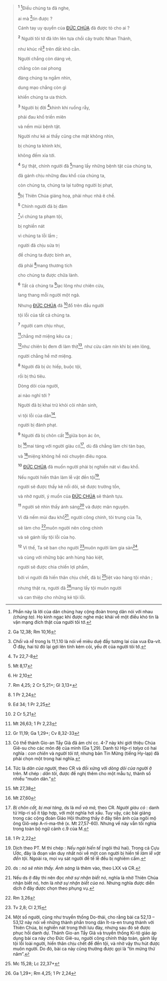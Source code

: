 > <sup><b>1</b></sup> [^1-e5b344f1-2815-4771-be47-9dcc2a98482b]Điều chúng ta đã nghe,
>
> ai mà [^1@-e5b344f1-2815-4771-be47-9dcc2a98482b]tin được ?
>
> Cánh tay uy quyền của [ĐỨC CHÚA]() đã được tỏ cho ai ?
>
> <sup><b>2</b></sup> Người tôi tớ đã lớn lên tựa chồi cây trước Nhan Thánh,
>
> như khúc rễ[^2-e5b344f1-2815-4771-be47-9dcc2a98482b] trên đất khô cằn.
>
> Người chẳng còn dáng vẻ,
>
> chẳng còn oai phong
>
> đáng chúng ta ngắm nhìn,
>
> dung mạo chẳng còn gì
>
> khiến chúng ta ưa thích.
>
> <sup><b>3</b></sup> Người bị đời [^2@-e5b344f1-2815-4771-be47-9dcc2a98482b]khinh khi ruồng rẫy,
>
> phải đau khổ triền miên
>
> và nếm mùi bệnh tật.
>
> Người như kẻ ai thấy cũng che mặt không nhìn,
>
> bị chúng ta khinh khi,
>
> không đếm xỉa tới.
>
> <sup><b>4</b></sup> Sự thật, chính người đã [^3@-e5b344f1-2815-4771-be47-9dcc2a98482b]mang lấy những bệnh tật của chúng ta,
>
> đã gánh chịu những đau khổ của chúng ta,
>
> còn chúng ta, chúng ta lại tưởng người bị phạt,
>
> [^4@-e5b344f1-2815-4771-be47-9dcc2a98482b]bị Thiên Chúa giáng hoạ, phải nhục nhã ê chề.
>
> <sup><b>5</b></sup> Chính người đã bị đâm
>
> [^5@-e5b344f1-2815-4771-be47-9dcc2a98482b]vì chúng ta phạm tội,
>
> bị nghiền nát
>
> vì chúng ta lỗi lầm ;
>
> người đã chịu sửa trị
>
> để chúng ta được bình an,
>
> đã phải [^6@-e5b344f1-2815-4771-be47-9dcc2a98482b]mang thương tích
>
> cho chúng ta được chữa lành.
>
> <sup><b>6</b></sup> Tất cả chúng ta [^7@-e5b344f1-2815-4771-be47-9dcc2a98482b]lạc lõng như chiên cừu,
>
> lang thang mỗi người một ngả.
>
> Nhưng [ĐỨC CHÚA]() đã [^8@-e5b344f1-2815-4771-be47-9dcc2a98482b]đổ trên đầu người
>
> tội lỗi của tất cả chúng ta.
>
> <sup><b>7</b></sup> người cam chịu nhục,
>
> [^9@-e5b344f1-2815-4771-be47-9dcc2a98482b]chẳng mở miệng kêu ca ;
>
> [^10@-e5b344f1-2815-4771-be47-9dcc2a98482b]như chiên bị đem đi làm thịt[^4-e5b344f1-2815-4771-be47-9dcc2a98482b], như cừu câm nín khi bị xén lông,
>
> người chẳng hề mở miệng.
>
> <sup><b>8</b></sup> Người đã bị ức hiếp, buộc tội,
>
> rồi bị thủ tiêu.
>
> Dòng dõi của người,
>
> ai nào nghĩ tới ?
>
> Người đã bị khai trừ khỏi cõi nhân sinh,
>
> vì tội lỗi của dân[^5-e5b344f1-2815-4771-be47-9dcc2a98482b],
>
> người bị đánh phạt.
>
> <sup><b>9</b></sup> Người đã bị chôn cất [^11@-e5b344f1-2815-4771-be47-9dcc2a98482b]giữa bọn ác ôn,
>
> bị [^12@-e5b344f1-2815-4771-be47-9dcc2a98482b]mai táng với người giàu có[^6-e5b344f1-2815-4771-be47-9dcc2a98482b], dù đã chẳng làm chi tàn bạo,
>
> và [^13@-e5b344f1-2815-4771-be47-9dcc2a98482b]miệng không hề nói chuyện điêu ngoa.
>
> <sup><b>10</b></sup> [ĐỨC CHÚA]() đã muốn người phải bị nghiền nát vì đau khổ.
>
> Nếu người hiến thân làm lễ vật đền tội[^7-e5b344f1-2815-4771-be47-9dcc2a98482b],
>
> người sẽ được thấy kẻ nối dõi, sẽ được trường tồn,
>
> và nhờ người, ý muốn của [ĐỨC CHÚA]() sẽ thành tựu.
>
> <sup><b>11</b></sup> người sẽ nhìn thấy ánh sáng[^10-e5b344f1-2815-4771-be47-9dcc2a98482b] và được mãn nguyện.
>
> Vì đã nếm mùi đau khổ[^11-e5b344f1-2815-4771-be47-9dcc2a98482b], người công chính, tôi trung của Ta,
>
> sẽ làm cho [^14@-e5b344f1-2815-4771-be47-9dcc2a98482b]muôn người nên công chính
>
> và sẽ gánh lấy tội lỗi của họ.
>
> <sup><b>12</b></sup> Vì thế, Ta sẽ ban cho người [^15@-e5b344f1-2815-4771-be47-9dcc2a98482b]muôn người làm gia sản[^12-e5b344f1-2815-4771-be47-9dcc2a98482b],
>
> và cùng với những bậc anh hùng hào kiệt,
>
> người sẽ được chia chiến lợi phẩm,
>
> bởi vì người đã hiến thân chịu chết, đã bị [^16@-e5b344f1-2815-4771-be47-9dcc2a98482b]liệt vào hàng tội nhân ;
>
> nhưng thật ra, người đã [^17@-e5b344f1-2815-4771-be47-9dcc2a98482b]mang lấy tội muôn người
>
> và can thiệp cho những kẻ tội lỗi.

[^1-e5b344f1-2815-4771-be47-9dcc2a98482b]: Phần này là lời của dân chúng hay cộng đoàn trong dân nói với nhau *(chúng ta)*. Họ kinh ngạc khi được nghe mặc khải về một điều khó tin là vận mạng đích thật của người tôi tớ.
[^2-e5b344f1-2815-4771-be47-9dcc2a98482b]: *Chồi* và *rễ* trong Is 11,1.10 là nói về miêu duệ đầy tương lai của vua Đa-vít. Ở đây, hai từ đó lại gợi lên tính kém cỏi, yếu ớt của người tôi tớ.
[^4-e5b344f1-2815-4771-be47-9dcc2a98482b]: Có thể thánh Gio-an Tẩy Giả đã ám chỉ cc. 4-7 này khi giới thiệu Chúa Giê-su cho các môn đệ của mình (Ga 1,29). Danh từ Híp-ri *talya* có hai nghĩa : *con chiên* và *người tôi tớ*, nhưng bản Tin Mừng (tiếng Hy-lạp) đã phải chọn một trong hai nghĩa.
[^5-e5b344f1-2815-4771-be47-9dcc2a98482b]: Tức là *dân của người*, theo CR và đối xứng với *dòng dõi của người* ở trên. M chép : *dân tôi*, được đề nghị thêm cho một mẫu tự, thành số nhiều “muôn dân.”
[^6-e5b344f1-2815-4771-be47-9dcc2a98482b]: *Bị chôn cất, bị mai táng*, ds là *mồ và mả,* theo CR. *Người giàu có* : danh từ Híp-ri số ít tập hợp, với một nghĩa hơi xấu. Tuy vậy, các bài giảng trong các cộng đoàn Giáo Hội thường thấy ở đây tiền ảnh của ngôi mộ ông Giô-xép A-ri-ma-thê (x. Mt 27,57-60). Nhưng vế này vẫn tối nghĩa trong toàn bộ ngữ cảnh c.9 của M.
[^7-e5b344f1-2815-4771-be47-9dcc2a98482b]: Dịch theo PT. M thì chép : *Nếu ngài hiến tế* (ngôi thứ hai). Trong cả Cựu Ước, đây là đoạn văn duy nhất nói về một con người bị hiến tế *làm lễ vật đền tội*. Ngoài ra, mọi vụ sát người để tế lễ đều bị nghiêm cấm.
[^10-e5b344f1-2815-4771-be47-9dcc2a98482b]: ds : *nó sẽ nhìn thấy. Ánh sáng* là thêm vào, theo LXX và CR.
[^11-e5b344f1-2815-4771-be47-9dcc2a98482b]: Nếu ds ở đây thì nên đọc *nhờ sự nhận biết nó*, nghĩa là nhờ Thiên Chúa nhận biết nó, hơn là *nhờ sự nhận biết của nó*. Nhưng nghĩa được diễn dịch ở đây được chọn theo phụng vụ.
[^12-e5b344f1-2815-4771-be47-9dcc2a98482b]: Một số người, cũng như truyền thống Do-thái, cho rằng bài ca 52,13 – 53,12 này nói về những thành phần trong dân Ít-ra-en trung thành với Thiên Chúa, bị nghiền nát trong thời lưu đày, nhưng sau đó sẽ được phục hồi danh dự. Thánh Gio-an Tẩy Giả và truyền thống Ki-tô giáo áp dụng bài ca này cho Đức Giê-su, người công chính thập toàn, gánh lấy tội lỗi loài người, hiến thân chịu chết để đền tội, và nhờ vậy thu hút được muôn người. Do đó, bài ca này cũng thường được gọi là “tin mừng thứ năm”.
[^1@-e5b344f1-2815-4771-be47-9dcc2a98482b]: Ga 12,38; Rm 10,16
[^2@-e5b344f1-2815-4771-be47-9dcc2a98482b]: Tv 22,7-8
[^3@-e5b344f1-2815-4771-be47-9dcc2a98482b]: Mt 8,17
[^4@-e5b344f1-2815-4771-be47-9dcc2a98482b]: Hr 2,10
[^5@-e5b344f1-2815-4771-be47-9dcc2a98482b]: Rm 4,25; 2 Cr 5,21+; Gl 3,13+
[^6@-e5b344f1-2815-4771-be47-9dcc2a98482b]: 1 Pr 2,24
[^7@-e5b344f1-2815-4771-be47-9dcc2a98482b]: Ed 34; 1 Pr 2,25
[^8@-e5b344f1-2815-4771-be47-9dcc2a98482b]: 2 Cr 5,21
[^9@-e5b344f1-2815-4771-be47-9dcc2a98482b]: Mt 26,63; 1 Pr 2,23
[^10@-e5b344f1-2815-4771-be47-9dcc2a98482b]: Gr 11,19; Ga 1,29+; Cv 8,32-33
[^11@-e5b344f1-2815-4771-be47-9dcc2a98482b]: Mt 27,38
[^12@-e5b344f1-2815-4771-be47-9dcc2a98482b]: Mt 27,60
[^13@-e5b344f1-2815-4771-be47-9dcc2a98482b]: 1 Pr 2,22
[^14@-e5b344f1-2815-4771-be47-9dcc2a98482b]: Rm 3,26
[^15@-e5b344f1-2815-4771-be47-9dcc2a98482b]: Tv 2,8; Cl 2,15
[^16@-e5b344f1-2815-4771-be47-9dcc2a98482b]: Mc 15,28; Lc 22,37+
[^17@-e5b344f1-2815-4771-be47-9dcc2a98482b]: Ga 1,29+; Rm 4,25; 1 Pr 2,24